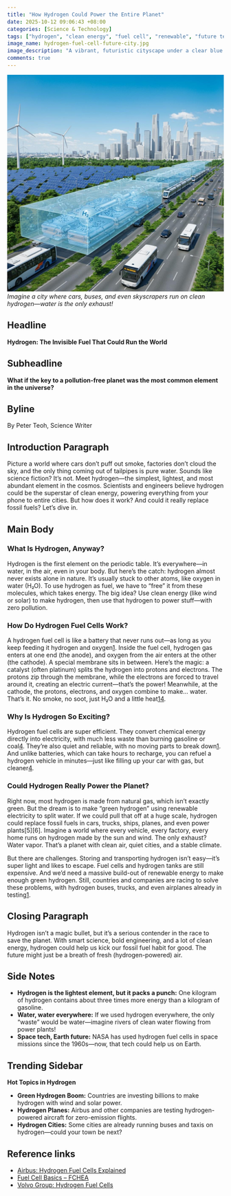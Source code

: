 ```yaml
---
title: "How Hydrogen Could Power the Entire Planet"
date: 2025-10-12 09:06:43 +08:00
categories: [Science & Technology]
tags: ["hydrogen", "clean energy", "fuel cell", "renewable", "future tech", "climate solution"]
image_name: hydrogen-fuel-cell-future-city.jpg
image_description: "A vibrant, futuristic cityscape under a clear blue sky, with sleek hydrogen-powered buses, cars, and trains moving smoothly along wide streets. In the foreground, a transparent cutaway of a hydrogen fuel cell shows the flow of hydrogen and oxygen, with water vapor gently escaping. Solar panels and wind turbines dot the horizon, symbolizing renewable energy sources for hydrogen production."
comments: true
---
```


![Imagine a city where cars, buses, and even skyscrapers run on clean hydrogen—water is the only exhaust!](/assets/images/hydrogen-fuel-cell-future-city.jpg)
*Imagine a city where cars, buses, and even skyscrapers run on clean hydrogen—water is the only exhaust!*

<!-- Image Description: A vibrant, futuristic cityscape under a clear blue sky, with sleek hydrogen-powered buses, cars, and trains moving smoothly along wide streets. In the foreground, a transparent cutaway of a hydrogen fuel cell shows the flow of hydrogen and oxygen, with water vapor gently escaping. Solar panels and wind turbines dot the horizon, symbolizing renewable energy sources for hydrogen production. -->


## Headline
**Hydrogen: The Invisible Fuel That Could Run the World**

## Subheadline
**What if the key to a pollution-free planet was the most common element in the universe?**

## Byline
By Peter Teoh, Science Writer

## Introduction Paragraph
Picture a world where cars don’t puff out smoke, factories don’t cloud the sky, and the only thing coming out of tailpipes is pure water. Sounds like science fiction? It’s not. Meet hydrogen—the simplest, lightest, and most abundant element in the cosmos. Scientists and engineers believe hydrogen could be the superstar of clean energy, powering everything from your phone to entire cities. But how does it work? And could it really replace fossil fuels? Let’s dive in.

## Main Body
### What Is Hydrogen, Anyway?
Hydrogen is the first element on the periodic table. It’s everywhere—in water, in the air, even in your body. But here’s the catch: hydrogen almost never exists alone in nature. It’s usually stuck to other atoms, like oxygen in water (H₂O). To use hydrogen as fuel, we have to “free” it from these molecules, which takes energy. The big idea? Use clean energy (like wind or solar) to make hydrogen, then use that hydrogen to power stuff—with zero pollution.

### How Do Hydrogen Fuel Cells Work?
A hydrogen fuel cell is like a battery that never runs out—as long as you keep feeding it hydrogen and oxygen[1][3]. Inside the fuel cell, hydrogen gas enters at one end (the anode), and oxygen from the air enters at the other (the cathode). A special membrane sits in between. Here’s the magic: a catalyst (often platinum) splits the hydrogen into protons and electrons. The protons zip through the membrane, while the electrons are forced to travel around it, creating an electric current—that’s the power! Meanwhile, at the cathode, the protons, electrons, and oxygen combine to make… water. That’s it. No smoke, no soot, just H₂O and a little heat[1][3][4].

### Why Is Hydrogen So Exciting?
Hydrogen fuel cells are super efficient. They convert chemical energy directly into electricity, with much less waste than burning gasoline or coal[4]. They’re also quiet and reliable, with no moving parts to break down[1]. And unlike batteries, which can take hours to recharge, you can refuel a hydrogen vehicle in minutes—just like filling up your car with gas, but cleaner[4].

### Could Hydrogen Really Power the Planet?
Right now, most hydrogen is made from natural gas, which isn’t exactly green. But the dream is to make “green hydrogen” using renewable electricity to split water. If we could pull that off at a huge scale, hydrogen could replace fossil fuels in cars, trucks, ships, planes, and even power plants[5][6]. Imagine a world where every vehicle, every factory, every home runs on hydrogen made by the sun and wind. The only exhaust? Water vapor. That’s a planet with clean air, quiet cities, and a stable climate.

But there are challenges. Storing and transporting hydrogen isn’t easy—it’s super light and likes to escape. Fuel cells and hydrogen tanks are still expensive. And we’d need a massive build-out of renewable energy to make enough green hydrogen. Still, countries and companies are racing to solve these problems, with hydrogen buses, trucks, and even airplanes already in testing[1][4].

## Closing Paragraph
Hydrogen isn’t a magic bullet, but it’s a serious contender in the race to save the planet. With smart science, bold engineering, and a lot of clean energy, hydrogen could help us kick our fossil fuel habit for good. The future might just be a breath of fresh (hydrogen-powered) air.

## Side Notes
- **Hydrogen is the lightest element, but it packs a punch:** One kilogram of hydrogen contains about three times more energy than a kilogram of gasoline.
- **Water, water everywhere:** If we used hydrogen everywhere, the only “waste” would be water—imagine rivers of clean water flowing from power plants!
- **Space tech, Earth future:** NASA has used hydrogen fuel cells in space missions since the 1960s—now, that tech could help us on Earth.

## Trending Sidebar
**Hot Topics in Hydrogen**
- **Green Hydrogen Boom:** Countries are investing billions to make hydrogen with wind and solar power.
- **Hydrogen Planes:** Airbus and other companies are testing hydrogen-powered aircraft for zero-emission flights.
- **Hydrogen Cities:** Some cities are already running buses and taxis on hydrogen—could your town be next?

## Reference links
- [Airbus: Hydrogen Fuel Cells Explained][1]
- [Fuel Cell Basics – FCHEA][3]
- [Volvo Group: Hydrogen Fuel Cells][4]

[1]: https://www.airbus.com/en/newsroom/news/2020-10-hydrogen-fuel-cells-explained
[3]: https://fchea.org/learning-center/fuel-cell-basics/
[4]: https://www.volvogroup.com/en/sustainable-transportation/sustainable-solutions/hydrogen-fuel-cells.html
